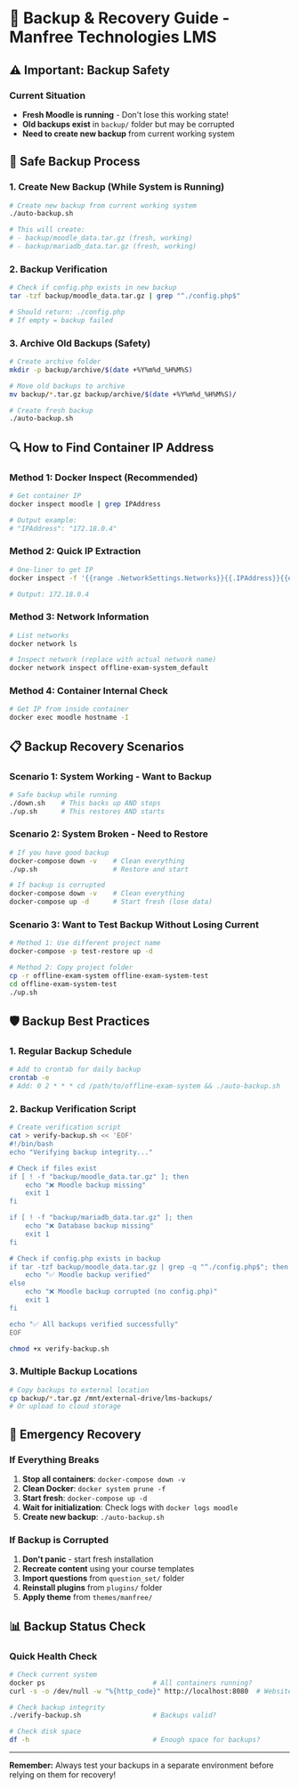 # 💾 Backup & Recovery Guide - Manfree Technologies LMS

## ⚠️ Important: Backup Safety

### Current Situation
- **Fresh Moodle is running** - Don't lose this working state!
- **Old backups exist** in `backup/` folder but may be corrupted
- **Need to create new backup** from current working system

## 🔄 Safe Backup Process

### 1. Create New Backup (While System is Running)
```bash
# Create new backup from current working system
./auto-backup.sh

# This will create:
# - backup/moodle_data.tar.gz (fresh, working)
# - backup/mariadb_data.tar.gz (fresh, working)
```

### 2. Backup Verification
```bash
# Check if config.php exists in new backup
tar -tzf backup/moodle_data.tar.gz | grep "^./config.php$"

# Should return: ./config.php
# If empty = backup failed
```

### 3. Archive Old Backups (Safety)
```bash
# Create archive folder
mkdir -p backup/archive/$(date +%Y%m%d_%H%M%S)

# Move old backups to archive
mv backup/*.tar.gz backup/archive/$(date +%Y%m%d_%H%M%S)/

# Create fresh backup
./auto-backup.sh
```

## 🔍 How to Find Container IP Address

### Method 1: Docker Inspect (Recommended)
```bash
# Get container IP
docker inspect moodle | grep IPAddress

# Output example:
# "IPAddress": "172.18.0.4"
```

### Method 2: Quick IP Extraction
```bash
# One-liner to get IP
docker inspect -f '{{range .NetworkSettings.Networks}}{{.IPAddress}}{{end}}' moodle

# Output: 172.18.0.4
```

### Method 3: Network Information
```bash
# List networks
docker network ls

# Inspect network (replace with actual network name)
docker network inspect offline-exam-system_default
```

### Method 4: Container Internal Check
```bash
# Get IP from inside container
docker exec moodle hostname -I
```

## 📋 Backup Recovery Scenarios

### Scenario 1: System Working - Want to Backup
```bash
# Safe backup while running
./down.sh    # This backs up AND stops
./up.sh      # This restores AND starts
```

### Scenario 2: System Broken - Need to Restore
```bash
# If you have good backup
docker-compose down -v    # Clean everything
./up.sh                   # Restore and start

# If backup is corrupted
docker-compose down -v    # Clean everything  
docker-compose up -d      # Start fresh (lose data)
```

### Scenario 3: Want to Test Backup Without Losing Current
```bash
# Method 1: Use different project name
docker-compose -p test-restore up -d

# Method 2: Copy project folder
cp -r offline-exam-system offline-exam-system-test
cd offline-exam-system-test
./up.sh
```

## 🛡️ Backup Best Practices

### 1. Regular Backup Schedule
```bash
# Add to crontab for daily backup
crontab -e
# Add: 0 2 * * * cd /path/to/offline-exam-system && ./auto-backup.sh
```

### 2. Backup Verification Script
```bash
# Create verification script
cat > verify-backup.sh << 'EOF'
#!/bin/bash
echo "Verifying backup integrity..."

# Check if files exist
if [ ! -f "backup/moodle_data.tar.gz" ]; then
    echo "❌ Moodle backup missing"
    exit 1
fi

if [ ! -f "backup/mariadb_data.tar.gz" ]; then
    echo "❌ Database backup missing"  
    exit 1
fi

# Check if config.php exists in backup
if tar -tzf backup/moodle_data.tar.gz | grep -q "^./config.php$"; then
    echo "✅ Moodle backup verified"
else
    echo "❌ Moodle backup corrupted (no config.php)"
    exit 1
fi

echo "✅ All backups verified successfully"
EOF

chmod +x verify-backup.sh
```

### 3. Multiple Backup Locations
```bash
# Copy backups to external location
cp backup/*.tar.gz /mnt/external-drive/lms-backups/
# Or upload to cloud storage
```

## 🚨 Emergency Recovery

### If Everything Breaks
1. **Stop all containers**: `docker-compose down -v`
2. **Clean Docker**: `docker system prune -f`
3. **Start fresh**: `docker-compose up -d`
4. **Wait for initialization**: Check logs with `docker logs moodle`
5. **Create new backup**: `./auto-backup.sh`

### If Backup is Corrupted
1. **Don't panic** - start fresh installation
2. **Recreate content** using your course templates
3. **Import questions** from `question_set/` folder
4. **Reinstall plugins** from `plugins/` folder
5. **Apply theme** from `themes/manfree/`

## 📊 Backup Status Check

### Quick Health Check
```bash
# Check current system
docker ps                           # All containers running?
curl -s -o /dev/null -w "%{http_code}" http://localhost:8080  # Website accessible?

# Check backup integrity  
./verify-backup.sh                  # Backups valid?

# Check disk space
df -h                               # Enough space for backups?
```

---
**Remember:** Always test your backups in a separate environment before relying on them for recovery!